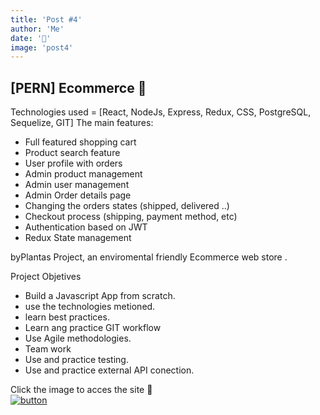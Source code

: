 ```yaml
---
title: 'Post #4'
author: 'Me'
date: '📰'
image: 'post4'
---
```



## [PERN] Ecommerce &#128296;

Technologies used = [React, NodeJs, Express, Redux, CSS, PostgreSQL, Sequelize, GIT]
The main features:

- Full featured shopping cart
- Product search feature
- User profile with orders
- Admin product management
- Admin user management
- Admin Order details page
- Changing the orders states (shipped, delivered ..)
- Checkout process (shipping, payment method, etc)
- Authentication based on JWT
- Redux State management



byPlantas Project, an enviromental friendly Ecommerce web store .

Project Objetives

- Build a Javascript App from scratch.
- use the technologies metioned.
- learn best practices.
- Learn ang practice GIT workflow
- Use Agile methodologies.
- Team work
- Use and practice testing.
- Use and practice external API conection.

Click the image to acces the site 🍏                                                   
[![button](https://res.cloudinary.com/byplants/image/upload/c_thumb,w_200,g_face/v1613508452/byplantsmedia/byplants_ylsv15.png)](https://byplantas-lucasninjaturtle.vercel.app/)
